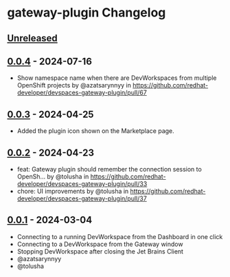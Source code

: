 <!-- Keep a Changelog guide -> https://keepachangelog.com -->

# gateway-plugin Changelog

## [Unreleased]

## [0.0.4] - 2024-07-16

[Unreleased]: https://github.com/redhat-developer/devspaces-gateway-plugin/compare/v0.0.3...HEAD
- Show namespace name when there are DevWorkspaces from multiple OpenShift projects by @azatsarynnyy in https://github.com/redhat-developer/devspaces-gateway-plugin/pull/67

## [0.0.3] - 2024-04-25

- Added the plugin icon shown on the Marketplace page.

## [0.0.2] - 2024-04-23

- feat: Gateway plugin should remember the connection session to OpenSh… by @tolusha in https://github.com/redhat-developer/devspaces-gateway-plugin/pull/33
- chore: UI improvements by @tolusha in https://github.com/redhat-developer/devspaces-gateway-plugin/pull/37

## [0.0.1] - 2024-03-04

- Connecting to a running DevWorkspace from the Dashboard in one click
- Connecting to a DevWorkspace from the Gateway window
- Stopping DevWorkspace after closing the Jet Brains Client
- @azatsarynnyy
- @tolusha

[Unreleased]: https://github.com/redhat-developer/devspaces-gateway-plugin/compare/v0.0.4...HEAD
[0.0.4]: https://github.com/redhat-developer/devspaces-gateway-plugin/compare/v0.0.3...v0.0.4
[0.0.3]: https://github.com/redhat-developer/devspaces-gateway-plugin/compare/v0.0.2...v0.0.3
[0.0.2]: https://github.com/redhat-developer/devspaces-gateway-plugin/compare/v0.0.1...v0.0.2
[0.0.1]: https://github.com/redhat-developer/devspaces-gateway-plugin/commits/v0.0.1
